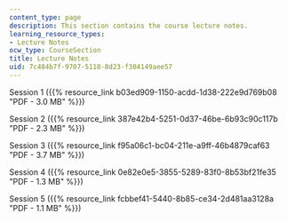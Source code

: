 ```yaml
---
content_type: page
description: This section contains the course lecture notes.
learning_resource_types:
- Lecture Notes
ocw_type: CourseSection
title: Lecture Notes
uid: 7c484b7f-9707-5118-8d23-f304149aee57
---
```


Session 1 ({{% resource_link b03ed909-1150-acdd-1d38-222e9d769b08 "PDF - 3.0 MB" %}})

Session 2 ({{% resource_link 387e42b4-5251-0d37-46be-6b93c90c117b "PDF - 2.3 MB" %}})

Session 3 ({{% resource_link f95a06c1-bc04-211e-a9ff-46b4879caf63 "PDF - 3.7 MB" %}})

Session 4 ({{% resource_link 0e82e0e5-3855-5289-83f0-8b53bf21fe35 "PDF - 1.3 MB" %}})

Session 5 ({{% resource_link fcbbef41-5440-8b85-ce34-2d481aa3128a "PDF - 1.1 MB" %}})